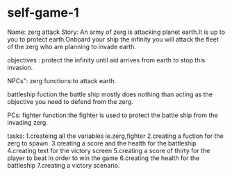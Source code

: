 # self-game-1
Name: zerg attack
Story: An army of zerg is attacking planet earth.It is up to you to protect earth.Onboard your ship the infinity you will attack the fleet of the zerg who are planning to invade earth.

objectives : protect the infinity until aid arrives from earth to stop this invasion.


NPCs":
zerg
functions:to attack earth.

battleship
fuction:the battle ship mostly does nothing than acting as the objective you need to defend from the zerg.

PCs:
fighter
function:the fighter is used to protect the battle ship from the invading zerg.

tasks:
1.createing all the variables ie.zerg,fighter
2.creating a fuction for the zerg to spawn.
3.creating a score and the health for the battleship
4.creating text for the victory screen
5.creating a score of thirty for the player to beat in order to win the game 
6.creating the health for the battleship 
7.creating a victory scenario.
